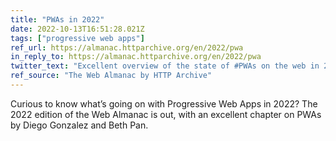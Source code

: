 ```yaml
---
title: "PWAs in 2022"
date: 2022-10-13T16:51:28.021Z
tags: ["progressive web apps"]
ref_url: https://almanac.httparchive.org/en/2022/pwa
in_reply_to: https://almanac.httparchive.org/en/2022/pwa
twitter_text: "Excellent overview of the state of #PWAs on the web in 2022, from @diekus, @beth_panx, and many others."
ref_source: "The Web Almanac by HTTP Archive"
---
```


Curious to know what’s going on with Progressive Web Apps in 2022? The 2022 edition of the Web Almanac is out, with an excellent chapter on PWAs by Diego Gonzalez and Beth Pan.
